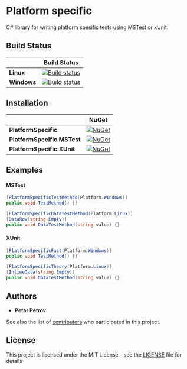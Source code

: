 # Platform specific

C# library for writing platform spesific tests using MSTest or xUnit.

## Build Status

|             | Build Status |
| ----------- | ------------ |
| **Linux**   | [![Build status](https://ci.appveyor.com/api/projects/status/d03mchi7t0uqkjo0?svg=true)](https://ci.appveyor.com/project/petarpetrovt/platform-specific-ubuntu) |
| **Windows** | [![Build status](https://ci.appveyor.com/api/projects/status/qhb351ea1jih8yw8?svg=true)](https://ci.appveyor.com/project/petarpetrovt/platform-specific-windows) |

## Installation

|                      | NuGet |
| -------------------- | ----- |
| **PlatformSpecific** | [![NuGet](https://img.shields.io/nuget/v/PlatformSpecific.svg)](https://www.nuget.org/packages/PlatformSpecific/) |
| **PlatformSpecific.MSTest** | [![NuGet](https://img.shields.io/nuget/v/PlatformSpecific.MSTest.svg)](https://www.nuget.org/packages/PlatformSpecific.MSTest/) |
| **PlatformSpecific.XUnit** | [![NuGet](https://img.shields.io/nuget/v/PlatformSpecific.XUnit.svg)](https://www.nuget.org/packages/PlatformSpecific.XUnit/) |

## Examples

#### MSTest

```csharp
[PlatformSpecificTestMethod(Platform.Windows)]
public void TestMethod() {}

[PlatformSpecificDataTestMethod(Platform.Linux)]
[DataRow(string.Empty)]
public void DataTestMethod(string value) {}
```

#### XUnit

```csharp
[PlatformSpecificFact(Platform.Windows)]
public void TestMethod() {}

[PlatformSpecificTheory(Platform.Linux)]
[InlineData(string.Empty)]
public void DataTestMethod(string value) {}
```

## Authors

* **Petar Petrov**

See also the list of [contributors](https://github.com/SharpPTP/platform-specific/graphs/contributors) who participated in this project.

## License

This project is licensed under the MIT License - see the [LICENSE](LICENSE) file for details
